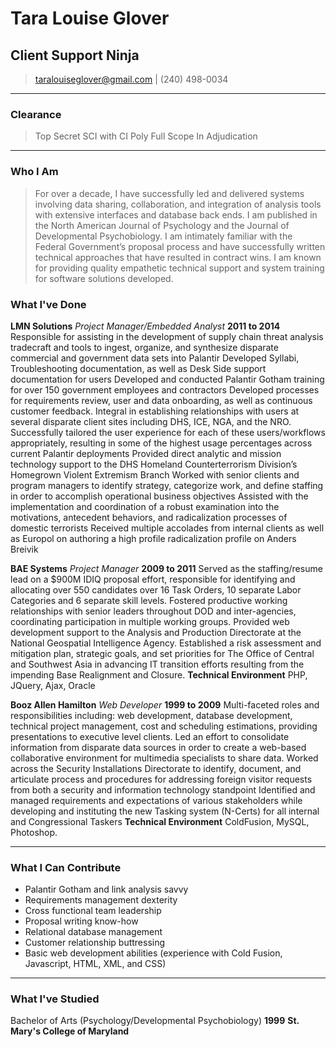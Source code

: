 # Tara Louise Glover
## Client Support Ninja

> [taralouiseglover@gmail.com](mailto:taralouiseglover@gmail.com) | (240) 498-0034

------

### Clearance

> Top Secret SCI with CI Poly
Full Scope In Adjudication

------

### Who I Am

>For over a decade, I have successfully led and delivered systems involving data sharing, collaboration, and integration of analysis tools with extensive interfaces and database back ends. I am published in the North American Journal of Psychology and the Journal of Developmental Psychobiology. I am intimately familiar with the Federal Government’s proposal process and have successfully written technical approaches that have resulted in contract wins.  I am known for providing quality empathetic technical support and system training for software solutions developed.

### What I've Done

**LMN Solutions** *Project Manager/Embedded Analyst* __2011 to 2014__
	Responsible for assisting in the development of supply chain threat analysis tradecraft and tools to ingest, organize, and synthesize disparate commercial and government data sets into Palantir
	Developed Syllabi, Troubleshooting documentation, as well as Desk Side support documentation for users 
	Developed and conducted Palantir Gotham training for over 150 government employees and contractors 
	Developed processes for requirements review, user and data onboarding, as well as continuous customer feedback.  Integral in establishing relationships with users at several disparate client sites including DHS, ICE, NGA, and the NRO.  Successfully tailored the user experience for each of these users/workflows appropriately, resulting in some of the highest usage percentages across current Palantir deployments
	Provided direct analytic and mission technology support to the DHS Homeland Counterterrorism Division’s Homegrown Violent Extremism Branch
	Worked with senior clients and program managers to identify strategy, categorize work, and define staffing in order to accomplish operational business objectives
	Assisted with the implementation and coordination of a robust examination into the motivations, antecedent behaviors, and radicalization processes of domestic terrorists
	Received multiple accolades from internal clients as well as Europol on authoring a high profile radicalization profile on Anders Breivik

**BAE Systems** *Project Manager* __2009 to 2011__
	Served as the staffing/resume lead on a $900M IDIQ proposal effort, responsible for identifying and allocating over 550 candidates over 16 Task Orders, 10 separate Labor Categories and 6 separate skill levels.
	Fostered productive working relationships with senior leaders throughout DOD and inter-agencies, coordinating participation in multiple working groups.
	Provided web development support to the Analysis and Production Directorate at the National Geospatial Intelligence Agency. 
	Established a risk assessment and mitigation plan, strategic goals, and set priorities for The Office of Central and Southwest Asia in advancing IT transition efforts resulting from the impending Base Realignment and Closure.
	**Technical Environment** PHP, JQuery, Ajax, Oracle

**Booz Allen Hamilton** *Web Developer* __1999 to 2009__
	Multi-faceted roles and responsibilities including: web development, database development, technical project management, cost and scheduling estimations, providing presentations to executive level clients.
	Led an effort to consolidate information from disparate data sources in order to create a web-based collaborative environment for multimedia specialists to share data. 
	Worked across the Security Installations Directorate to identify, document, and articulate process and procedures for addressing foreign visitor requests from both a security and  information technology standpoint
	Identified and managed requirements and expectations of various stakeholders while developing and instituting the new Tasking system (N-Certs) for all internal and Congressional Taskers
	**Technical Environment** ColdFusion, MySQL, Photoshop.

------

### What I Can Contribute

*  Palantir Gotham and link analysis savvy	
*  Requirements management dexterity	
*  Cross functional team leadership
*  Proposal writing know-how		
*  Relational database management   
*  Customer relationship buttressing
*  Basic web development abilities (experience with Cold Fusion, Javascript, HTML, XML, and CSS)	

------

### What I've Studied

Bachelor of Arts (Psychology/Developmental Psychobiology) __1999__
**St. Mary's College of Maryland**